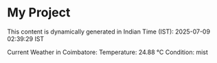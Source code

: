 # My Project

This content is dynamically generated in Indian Time (IST): 2025-07-09 02:39:29 IST


Current Weather in Coimbatore:
Temperature: 24.88 °C
Condition: mist
